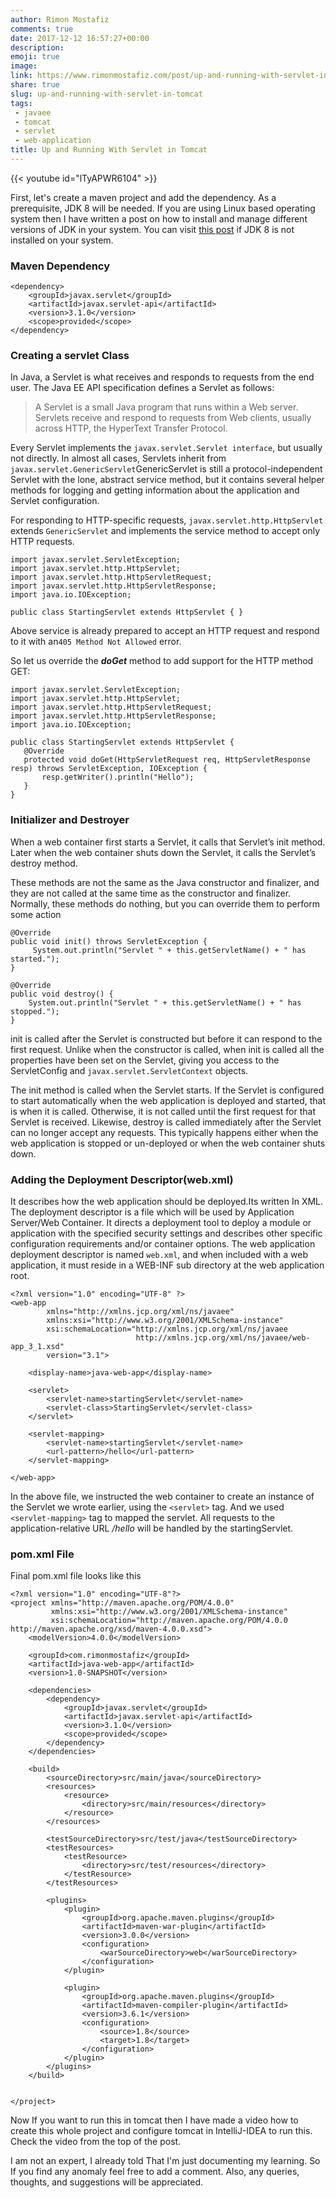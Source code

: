 ```yaml
---
author: Rimon Mostafiz
comments: true
date: 2017-12-12 16:57:27+00:00
description:
emoji: true
image:
link: https://www.rimonmostafiz.com/post/up-and-running-with-servlet-in-tomcat/
share: true
slug: up-and-running-with-servlet-in-tomcat
tags:
 - javaee
 - tomcat
 - servlet
 - web-application
title: Up and Running With Servlet in Tomcat
---
```

{{< youtube id="lTyAPWR6104" >}}

First, let's create a maven project and add the dependency.
As a prerequisite, JDK 8 will be needed. If you are using Linux based operating system then I have written a post on how to install and manage different versions of JDK in your system. You can visit [this post](https://wp.me/p94Vft-cK) if JDK 8 is not installed on your system.


### Maven Dependency

    <dependency>
        <groupId>javax.servlet</groupId>
        <artifactId>javax.servlet-api</artifactId>
        <version>3.1.0</version>
        <scope>provided</scope>
    </dependency>

### Creating a servlet Class

In Java, a Servlet is what receives and responds to requests from the end user. The Java EE API specification defines a Servlet as follows:


<blockquote>A Servlet is a small Java program that runs within a Web server. Servlets receive and respond to requests from Web clients, usually across HTTP, the HyperText Transfer Protocol.</blockquote>


Every Servlet implements the `javax.servlet.Servlet interface`, but usually not directly. In almost all cases, Servlets inherit from `javax.servlet.GenericServlet`GenericServlet is still a protocol-independent Servlet with the lone, abstract service method, but it contains several helper methods for logging and getting information about the application and Servlet configuration.

For responding to HTTP-specific requests, `javax.servlet.http.HttpServlet` extends `GenericServlet` and implements the service method to accept only HTTP requests.


    import javax.servlet.ServletException;
    import javax.servlet.http.HttpServlet;
    import javax.servlet.http.HttpServletRequest;
    import javax.servlet.http.HttpServletResponse;
    import java.io.IOException;

    public class StartingServlet extends HttpServlet { }



Above service is already prepared to accept an HTTP request and respond to it with an`405 Method Not Allowed` error.

So let us override the _**doGet**_ method to add support for the HTTP method GET:


    import javax.servlet.ServletException;
    import javax.servlet.http.HttpServlet;
    import javax.servlet.http.HttpServletRequest;
    import javax.servlet.http.HttpServletResponse;
    import java.io.IOException;

    public class StartingServlet extends HttpServlet {
       @Override
       protected void doGet(HttpServletRequest req, HttpServletResponse resp) throws ServletException, IOException {
           resp.getWriter().println("Hello");
       }
    }

### Initializer and Destroyer

When a web container first starts a Servlet, it calls that Servlet’s init method. Later when the web container shuts down the Servlet, it calls the Servlet’s destroy method.

These methods are not the same as the Java constructor and finalizer, and they are not called at the same time as the constructor and finalizer. Normally, these methods do nothing, but you can override them to perform some action


    @Override
    public void init() throws ServletException {
         System.out.println("Servlet " + this.getServletName() + " has started.");
    }

    @Override
    public void destroy() {
        System.out.println("Servlet " + this.getServletName() + " has stopped.");
    }



init is called after the Servlet is constructed but before it can respond to the first request. Unlike when the constructor is called, when init is called all the properties have been set on the Servlet, giving you access to the ServletConfig and `javax.servlet.ServletContext` objects.

The init method is called when the Servlet starts. If the Servlet is configured to start automatically when the web application is deployed and started, that is when it is called. Otherwise, it is not called until the first request for that Servlet is received.
Likewise, destroy is called immediately after the Servlet can no longer accept any requests. This typically happens either when the web application is stopped or un-deployed or when the web container shuts down.


### Adding the Deployment Descriptor(web.xml)


It describes how the web application should be deployed.Its written In XML.
The deployment descriptor is a file which will be used by Application Server/Web Container. It directs a deployment tool to deploy a module or application with the specified security settings and describes other specific configuration requirements and/or container options.
The web application deployment descriptor is named `web.xml`, and when included with a web application, it must reside in a WEB-INF sub directory at the web application root.


    <?xml version="1.0" encoding="UTF-8" ?>
    <web-app
            xmlns="http://xmlns.jcp.org/xml/ns/javaee"
            xmlns:xsi="http://www.w3.org/2001/XMLSchema-instance"
            xsi:schemaLocation="http://xmlns.jcp.org/xml/ns/javaee
                                http://xmlns.jcp.org/xml/ns/javaee/web-app_3_1.xsd"
            version="3.1">

        <display-name>java-web-app</display-name>

        <servlet>
            <servlet-name>startingServlet</servlet-name>
            <servlet-class>StartingServlet</servlet-class>
        </servlet>

        <servlet-mapping>
            <servlet-name>startingServlet</servlet-name>
            <url-pattern>/hello</url-pattern>
        </servlet-mapping>

    </web-app>


In the above file, we instructed the web container to create an instance of the Servlet we wrote earlier, using the `<servlet>` tag. And we used `<servlet-mapping>` tag to mapped the servlet. All requests to the application-relative URL _/hello_ will be handled by the startingServlet.


### pom.xml File

Final pom.xml file looks like this


    <?xml version="1.0" encoding="UTF-8"?>
    <project xmlns="http://maven.apache.org/POM/4.0.0"
             xmlns:xsi="http://www.w3.org/2001/XMLSchema-instance"
             xsi:schemaLocation="http://maven.apache.org/POM/4.0.0 http://maven.apache.org/xsd/maven-4.0.0.xsd">
        <modelVersion>4.0.0</modelVersion>

        <groupId>com.rimonmostafiz</groupId>
        <artifactId>java-web-app</artifactId>
        <version>1.0-SNAPSHOT</version>

        <dependencies>
            <dependency>
                <groupId>javax.servlet</groupId>
                <artifactId>javax.servlet-api</artifactId>
                <version>3.1.0</version>
                <scope>provided</scope>
            </dependency>
        </dependencies>

        <build>
            <sourceDirectory>src/main/java</sourceDirectory>
            <resources>
                <resource>
                    <directory>src/main/resources</directory>
                </resource>
            </resources>

            <testSourceDirectory>src/test/java</testSourceDirectory>
            <testResources>
                <testResource>
                    <directory>src/test/resources</directory>
                </testResource>
            </testResources>

            <plugins>
                <plugin>
                    <groupId>org.apache.maven.plugins</groupId>
                    <artifactId>maven-war-plugin</artifactId>
                    <version>3.0.0</version>
                    <configuration>
                        <warSourceDirectory>web</warSourceDirectory>
                    </configuration>
                </plugin>

                <plugin>
                    <groupId>org.apache.maven.plugins</groupId>
                    <artifactId>maven-compiler-plugin</artifactId>
                    <version>3.6.1</version>
                    <configuration>
                        <source>1.8</source>
                        <target>1.8</target>
                    </configuration>
                </plugin>
            </plugins>
        </build>


    </project>


Now If you want to run this in tomcat then I have made a video how to create this whole project and configure tomcat in IntelliJ-IDEA to run this. Check the video from the top of the post.

I am not an expert, I already told That I'm just documenting my learning. So If you find any anomaly feel free to add a comment. Also, any queries, thoughts, and suggestions will be appreciated.

